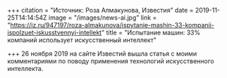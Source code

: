 +++
citation = "Источник: Роза Алмакунова, Известия"
date = 2019-11-25T14:14:54Z
image = "/images/news-ai.jpg"
link = "https://iz.ru/947197/roza-almakunova/ispytanie-mashin-33-kompanii-ispolzuet-iskusstvennyi-intellekt"
title = "Испытание машин: 33% компаний использует искусственный интеллект"

+++
26 ноября 2019 на сайте Известий вышла статья c моими комментариями по поводу применения технологий искусственного интеллекта.